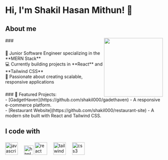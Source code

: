 <h1 align="left">Hi, I'm Shakil Hasan Mithun! 👋</h1>

###

<h2 align="left">About me</h2>
###

<img align="right" height="188" src="https://user-images.githubusercontent.com/74038190/219923823-bf1ce878-c6b8-4faa-be07-93e6b1006521.gif"  />

###

<p align="left">🌱 Junior Software Engineer specializing in the **MERN Stack**  <br>💻 Currently building projects in **React** and **Tailwind CSS**  <br>🚀 Passionate about creating scalable, responsive applications</p>

###

<p align="left">
### 🌟 Featured Projects:<br>- [GadgetHaven](https://github.com/shakil000/gadethaven) - A responsive e-commerce platform.<br>- [Restaurant Website](https://github.com/shakil000/restaurant-site) - A modern site built with React and Tailwind CSS.</p>

###

<h2 align="left">I code with</h2>

###

<div align="left">
  <img src="https://cdn.jsdelivr.net/gh/devicons/devicon/icons/javascript/javascript-original.svg" height="40" alt="javascript logo"  />
  <img width="12" />
    <img src="https://cdn.jsdelivr.net/gh/devicons/devicon/icons/html5/html5-original.svg" height="30" alt="html5 logo"  />
  <img src="https://cdn.jsdelivr.net/gh/devicons/devicon/icons/react/react-original.svg" height="40" alt="react logo"  />
  <img width="12" />
  <img src="https://cdn.jsdelivr.net/gh/devicons/devicon/icons/tailwindcss/tailwindcss-original-wordmark.svg" height="40" alt="tailwindcss logo"  />
  <img width="12" />
  <img src="https://cdn.jsdelivr.net/gh/devicons/devicon/icons/css3/css3-original.svg" height="40" alt="css3 logo"  />
</div>

###
